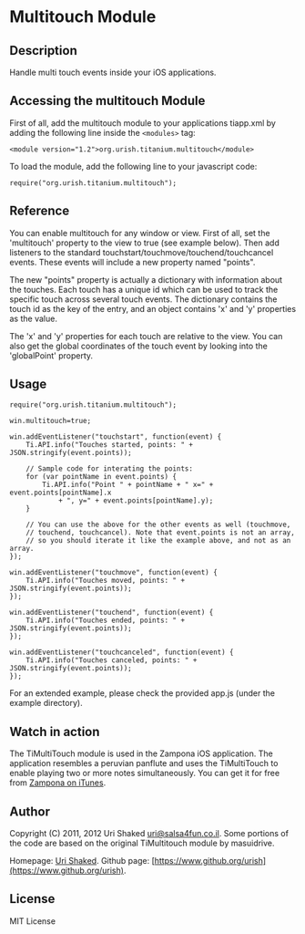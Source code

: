 # Multitouch Module

## Description

Handle multi touch events inside your iOS applications.

## Accessing the multitouch Module

First of all, add the multitouch module to your applications tiapp.xml by adding the following
line inside the `<modules>` tag:

	<module version="1.2">org.urish.titanium.multitouch</module>

To load the module, add the following line to your javascript code:

	require("org.urish.titanium.multitouch");

## Reference

You can enable multitouch for any window or view. First of all, set the 'multitouch' property to the view to true
(see example below). Then add listeners to the standard touchstart/touchmove/touchend/touchcancel events. These events
will include a new property named "points".

The new "points" property is actually a dictionary with information about the touches. Each touch has a unique id which can be used to track the specific touch across several touch events. The dictionary contains the touch id as the key of the entry, and an object contains 'x' and 'y' properties as the value.

The 'x' and 'y' properties for each touch are relative to the view. You can also get the global coordinates of the
touch event by looking into the 'globalPoint' property.

## Usage

	require("org.urish.titanium.multitouch");
	
	win.multitouch=true;
	
	win.addEventListener("touchstart", function(event) {
		Ti.API.info("Touches started, points: " + JSON.stringify(event.points));
		
		// Sample code for interating the points:
		for (var pointName in event.points) {
			Ti.API.info("Point " + pointName + " x=" + event.points[pointName].x
				+ ", y=" + event.points[pointName].y);
		}
		
		// You can use the above for the other events as well (touchmove, 
		// touchend, touchcancel). Note that event.points is not an array, 
		// so you should iterate it like the example above, and not as an array.
	});

	win.addEventListener("touchmove", function(event) {
		Ti.API.info("Touches moved, points: " + JSON.stringify(event.points));
	});
	
	win.addEventListener("touchend", function(event) {
		Ti.API.info("Touches ended, points: " + JSON.stringify(event.points));
	});
	
	win.addEventListener("touchcanceled", function(event) {
		Ti.API.info("Touches canceled, points: " + JSON.stringify(event.points));
	});

For an extended example, please check the provided app.js (under the example directory).

## Watch in action

The TiMultiTouch module is used in the Zampona iOS application. The application resembles a peruvian panflute and
uses the TiMultiTouch to enable playing two or more notes simultaneously. You can get it for free from [Zampona on iTunes](http://itunes.apple.com/us/app/zampona/id448009267?mt=8).


## Author

Copyright (C) 2011, 2012 Uri Shaked <uri@salsa4fun.co.il>.
Some portions of the code are based on the original TiMultitouch module by masuidrive.

Homepage: [Uri Shaked](https://www.urish.org/).
Github page: [https://www.github.org/urish](https://www.github.org/urish).

## License

MIT License
